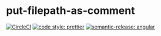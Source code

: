 # put-filepath-as-comment

[![CircleCI](https://dl.circleci.com/status-badge/img/gh/HiromiShikata/put-filepath-as-comment/tree/main.svg?style=svg)](https://dl.circleci.com/status-badge/redirect/gh/HiromiShikata/put-filepath-as-comment/tree/main)
[![code style: prettier](https://img.shields.io/badge/code_style-prettier-ff69b4.svg?style=flat-square)](https://github.com/prettier/prettier)
[![semantic-release: angular](https://img.shields.io/badge/semantic--release-angular-e10079?logo=semantic-release)](https://github.com/semantic-release/semantic-release)

